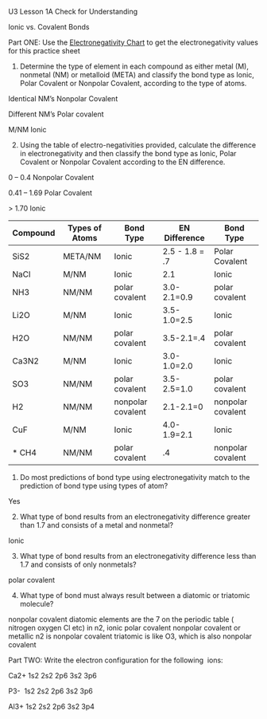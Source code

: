 U3 Lesson 1A Check for Understanding 

Ionic vs. Covalent Bonds

Part ONE: Use the [Electronegativity Chart](https://docs.google.com/document/d/1AEpxgzuxsxPsrlMVHPRbUArVOGCXTVsBw5ruoheW6y4/edit?usp=sharing) to get the electronegativity values for this practice sheet

1. Determine the type of element in each compound as either metal (M), nonmetal (NM) or metalloid (META) and classify the bond type as Ionic, Polar Covalent or Nonpolar Covalent, according to the type of atoms.
    

Identical NM’s Nonpolar Covalent

Different NM’s Polar covalent

M/NM Ionic

2. Using the table of electro-negativities provided, calculate the difference in electronegativity and then classify the bond type as Ionic, Polar Covalent or Nonpolar Covalent according to the EN difference.
    

0 – 0.4 Nonpolar Covalent

0.41 – 1.69 Polar Covalent

\> 1.70 Ionic

| Compound | Types of Atoms | Bond Type         | EN Difference  | Bond Type         |
| -------- | -------------- | ----------------- | -------------- | ----------------- |
| SiS2     | META/NM        | Ionic             | 2.5 - 1.8 = .7 | Polar Covalent    |
| NaCl     | M/NM           | Ionic             | 2.1            | Ionic             |
| NH3      | NM/NM          | polar covalent    | 3.0-2.1=0.9    | polar covalent    |
| Li2O     | M/NM           | Ionic             | 3.5-1.0=2.5    | Ionic             |
| H2O      | NM/NM          | polar covalent    | 3.5-2.1=.4     | polar covalent    |
| Ca3N2    | M/NM           | Ionic             | 3.0-1.0=2.0    | Ionic             |
| SO3      | NM/NM          | polar covalent    | 3.5-2.5=1.0    | polar covalent    |
| H2       | NM/NM          | nonpolar covalent | 2.1-2.1=0      | nonpolar covalent |
| CuF      | M/NM           | Ionic             | 4.0-1.9=2.1    | Ionic             |
| * CH4    | NM/NM          | polar covalent    | .4             | nonpolar covalent |

  

1. Do most predictions of bond type using electronegativity match to the prediction of bond type using types of atom?
    
Yes 
  

2. What type of bond results from an electronegativity difference greater than 1.7 and consists of a metal and nonmetal?
    
Ionic
  

3. What type of bond results from an electronegativity difference less than 1.7 and consists of only nonmetals?
    
polar covalent 
  

4. What type of bond must always result between a diatomic or triatomic molecule?

nonpolar covalent 
diatomic elements are the 7 on the periodic table ( nitrogen oxygen Cl etc)
in n2, ionic polar covalent nonpolar covalent or metallic
n2 is nonpolar covalent 
triatomic is like O3, which is also nonpolar covalent

  

Part TWO: Write the electron configuration for the following  ions:

  

Ca2+ 1s2 2s2 2p6 3s2 3p6 

  

P3-  1s2 2s2 2p6 3s2 3p6

  

Al3+ 1s2 2s2 2p6 3s2 3p4